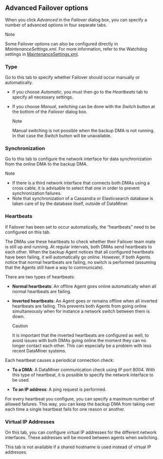 ## Advanced Failover options

When you click *Advanced* in the *Failover* dialog box, you can specify a number of advanced options in four separate tabs.

> [!NOTE]
> Some Failover options can also be configured directly in *MaintenanceSettings.xml*. For more information, refer to the Watchdog settings in [MaintenanceSettings.xml](../../part_7/SkylineDataminerFolder/MaintenanceSettings_xml.md#maintenancesettingsxml).

### Type

Go to this tab to specify whether Failover should occur manually or automatically.

- If you choose *Automatic*, you must then go to the *Heartbeats* tab to specify all necessary settings.

- If you choose *Manual*, switching can be done with the *Switch* button at the bottom of the *Failover* dialog box.

    > [!NOTE]
    > Manual switching is not possible when the backup DMA is not running. In that case the *Switch* button will be unavailable.

### Synchronization

Go to this tab to configure the network interface for data synchronization from the online DMA to the backup DMA.

> [!NOTE]
> -  If there is a third network interface that connects both DMAs using a cross cable, it is advisable to select that one in order to prevent synchronization failures.
> -  Note that synchronization of a Cassandra or Elasticsearch database is taken care of by the database itself, outside of DataMiner.

### Heartbeats

If Failover has been set to occur automatically, the “heartbeats” need to be configured on this tab.

The DMAs use these heartbeats to check whether their Failover team mate is still up and running. At regular intervals, both DMAs send heartbeats to each other. When the backup Agent notices that all configured heartbeats have been failing, it will automatically go online. However, if both Agents notice that normal heartbeats are failing, no switch is performed (assuming that the Agents still have a way to communicate).

There are two types of heartbeats:

- **Normal heartbeats**: An offline Agent goes online automatically when all normal heartbeats are failing.

- **Inverted heartbeats**: An Agent goes or remains offline when all inverted heartbeats are failing. This prevents both Agents from going online simultaneously when for instance a network switch between them is down.

    > [!CAUTION]
    > It is important that the inverted heartbeats are configured as well, to avoid issues with both DMAs going online the moment they can no longer contact each other. This can especially be a problem with less recent DataMiner systems.

Each heartbeat causes a periodical connection check:

- **To a DMA**: A DataMiner communication check using IP port 8004. With this type of heartbeat, it is possible to specify the network interface to be used.

- **To an IP address**: A ping request is performed.

For every heartbeat you configure, you can specify a maximum number of allowed failures. This way, you can keep the backup DMA from taking over each time a single heartbeat fails for one reason or another.

### Virtual IP Addresses

On this tab, you can configure virtual IP addresses for the different network interfaces. These addresses will be moved between agents when switching.

This tab is not available if a shared hostname is used instead of virtual IP addresses.
